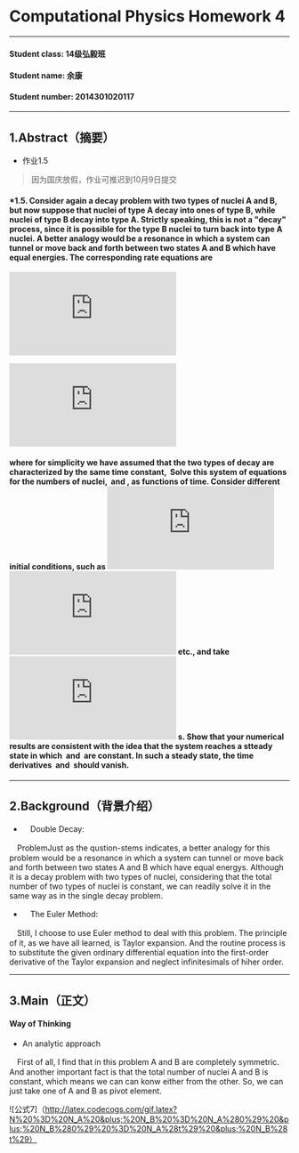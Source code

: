 # Computational Physics Homework 4
***

#### Student class: 14级弘毅班
#### Student name: 余康
#### Student number: 2014301020117
***

## **1.Abstract（摘要）**
* 作业1.5

> 因为国庆放假，作业可推迟到10月9日提交

#### *1.5. Consider again a decay problem with two types of nuclei A and B, but now suppose that nuclei of type A decay into ones of type B, while nuclei of type B decay into type A. Strictly speaking, this is not a "decay" process, since it is possible for the type B nuclei to turn back into type A nuclei. A better analogy would be a resonance in which a system can tunnel or move back and forth between two states A and B which have equal energies. The corresponding rate equations are

![公式1](http://latex.codecogs.com/gif.latex?dN_A%20%3D%20%5Cfrac%7BN_B%7D%7B%5Ctau%7D%20-%20%5Cfrac%7BN_A%7D%7B%5Ctau%7D%2C)

![公式2](http://latex.codecogs.com/gif.latex?dN_B%20%3D%20%5Cfrac%7BN_A%7D%7B%5Ctau%7D%20-%20%5Cfrac%7BN_B%7D%7B%5Ctau%7D%2C)

#### where for simplicity we have assumed that the two types of decay are characterized by the same time constant, <img src="http://latex.codecogs.com/gif.latex?\tau." alt="" title="" /> Solve this system of equations for the numbers of nuclei, <img src="http://latex.codecogs.com/gif.latex?N_A" alt="" title="" /> and <img src="http://latex.codecogs.com/gif.latex?N_B" alt="" title="" />, as functions of time. Consider different initial conditions, such as ![公式4](http://latex.codecogs.com/gif.latex?N_A%20%3D%20100%2C) ![公式5](http://latex.codecogs.com/gif.latex?N_B%20%3D%200%2C) etc., and take ![公式6](http://latex.codecogs.com/gif.latex?%5Ctau%20%3D%201) s. Show that your numerical results are consistent with the idea that the system reaches a stteady state in which <img src="http://latex.codecogs.com/gif.latex?N_A" alt="" title="" /> and <img src="http://latex.codecogs.com/gif.latex?N_B" alt="" title="" /> are constant. In such a steady state, the time derivatives <img src="http://latex.codecogs.com/gif.latex?dN_A/dt" alt="" title="" /> and <img src="http://latex.codecogs.com/gif.latex?dN_B/dt" alt="" title="" /> should vanish.
***

## **2.Background（背景介绍）**
* 　Double Decay:

　ProblemJust as the qustion-stems indicates, a better analogy for this problem would be a resonance in which a system can tunnel or move back and forth between two states A and B which have equal energys. Although it is a decay problem with two types of nuclei, considering that the total number of two types of nuclei is constant, we can readily solve it in the same way as in the single decay problem.

* 　The Euler Method:

　Still, I choose to use Euler method to deal with this problem. The principle of it, as we have all learned, is Taylor expansion. And the routine process is to substitute the given ordinary differential equation into the first-order derivative of the Taylor expansion and neglect infinitesimals of hiher order.

***

## **3.Main（正文）**
#### Way of Thinking
* An analytic approach

　First of all, I find that in this problem A and B are completely symmetric. And another important fact is that the total number of nuclei A and B is constant, which means we can can konw either from the other. So, we can just take one of A and B as pivot element.

![公式7]（http://latex.codecogs.com/gif.latex?N%20%3D%20N_A%20&plus;%20N_B%20%3D%20N_A%280%29%20&plus;%20N_B%280%29%20%3D%20N_A%28t%29%20&plus;%20N_B%28t%29）














